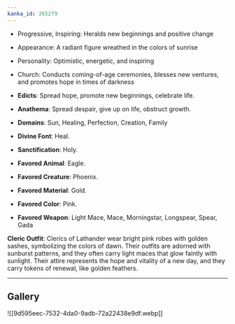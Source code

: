 ```yaml
---
kanka_id: 265279
---
```


* Progressive, Inspiring: Heralds new beginnings and positive change
* Appearance: A radiant figure wreathed in the colors of sunrise
* Personality: Optimistic, energetic, and inspiring
* Church: Conducts coming-of-age ceremonies, blesses new ventures, and promotes hope in times of darkness

* **Edicts**: Spread hope, promote new beginnings, celebrate life.
* **Anathema**: Spread despair, give up on life, obstruct growth.
* **Domains**: Sun, Healing, Perfection, Creation, Family
* **Divine Font**: Heal.
* **Sanctification**: Holy.
* **Favored Animal**: Eagle.
* **Favored Creature**: Phoenix.
* **Favored Material**: Gold.
* **Favored Color**: Pink.
* **Favored Weapon**: Light Mace, Mace, Morningstar, Longspear, Spear, Gada

**Cleric Outfit**: Clerics of Lathander wear bright pink robes with golden sashes, symbolizing the colors of dawn. Their outfits are adorned with sunburst patterns, and they often carry light maces that glow faintly with sunlight. Their attire represents the hope and vitality of a new day, and they carry tokens of renewal, like golden feathers.

***
## Gallery
![[9d595eec-7532-4da0-9adb-72a22438e9df.webp]]